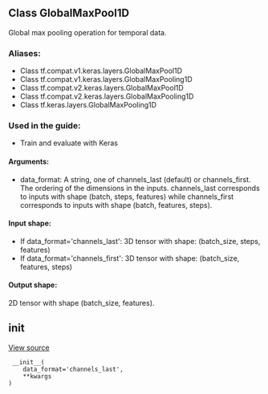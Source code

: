## Class GlobalMaxPool1D
Global max pooling operation for temporal data.
### Aliases:
- Class tf.compat.v1.keras.layers.GlobalMaxPool1D
- Class tf.compat.v1.keras.layers.GlobalMaxPooling1D
- Class tf.compat.v2.keras.layers.GlobalMaxPool1D
- Class tf.compat.v2.keras.layers.GlobalMaxPooling1D
- Class tf.keras.layers.GlobalMaxPooling1D
### Used in the guide:
- Train and evaluate with Keras
#### Arguments:
- data_format: A string, one of channels_last (default) or channels_first. The ordering of the dimensions in the inputs. channels_last corresponds to inputs with shape (batch, steps, features) while channels_first corresponds to inputs with shape (batch, features, steps).
#### Input shape:
- If data_format='channels_last': 3D tensor with shape: (batch_size, steps, features)
- If data_format='channels_first': 3D tensor with shape: (batch_size, features, steps)
#### Output shape:
2D tensor with shape (batch_size, features).
## __init__
[View source](https://github.com/tensorflow/tensorflow/blob/r2.0/tensorflow/python/keras/layers/pooling.py#L580-L583)


```
 __init__(
    data_format='channels_last',
    **kwargs
)
```
